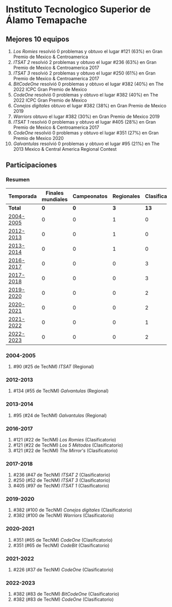 ---
---

# Instituto Tecnologico Superior de Álamo Temapache

## Mejores 10 equipos

1. _Los Romies_ resolvió 0 problemas y obtuvo el lugar #121 (63%) en Gran Premio de Mexico & Centroamerica
1. _ITSAT 2_ resolvió 2 problemas y obtuvo el lugar #236 (63%) en Gran Premio de Mexico & Centroamerica 2017
1. _ITSAT 3_ resolvió 2 problemas y obtuvo el lugar #250 (61%) en Gran Premio de Mexico & Centroamerica 2017
1. _BitCodeOne_ resolvió 0 problemas y obtuvo el lugar #382 (40%) en The 2022 ICPC Gran Premio de Mexico
1. _CodeOne_ resolvió 0 problemas y obtuvo el lugar #382 (40%) en The 2022 ICPC Gran Premio de Mexico
1. _Conejos digitales_ obtuvo el lugar #382 (38%) en Gran Premio de Mexico 2019
1. _Warriors_ obtuvo el lugar #382 (30%) en Gran Premio de Mexico 2019
1. _ITSAT 1_ resolvió 0 problemas y obtuvo el lugar #405 (28%) en Gran Premio de Mexico & Centroamerica 2017
1. _CodeOne_ resolvió 0 problemas y obtuvo el lugar #351 (27%) en Gran Premio de Mexico 2020
1. _Galvantulas_ resolvió 0 problemas y obtuvo el lugar #95 (21%) en The 2013 Mexico & Central America Regional Contest

## Participaciones

### Resumen

| Temporada | Finales mundiales | Campeonatos | Regionales | Clasificatorios | Equipos |
| --- | --- | --- | --- | --- | --- |
| **Total** | **0** | **0** | **3** | **13** | **16** |
| [2004-2005](#2004-2005) | 0 | 0 | 1 | 0 | 1 |
| [2012-2013](#2012-2013) | 0 | 0 | 1 | 0 | 1 |
| [2013-2014](#2013-2014) | 0 | 0 | 1 | 0 | 1 |
| [2016-2017](#2016-2017) | 0 | 0 | 0 | 3 | 3 |
| [2017-2018](#2017-2018) | 0 | 0 | 0 | 3 | 3 |
| [2019-2020](#2019-2020) | 0 | 0 | 0 | 2 | 2 |
| [2020-2021](#2020-2021) | 0 | 0 | 0 | 2 | 2 |
| [2021-2022](#2021-2022) | 0 | 0 | 0 | 1 | 1 |
| [2022-2023](#2022-2023) | 0 | 0 | 0 | 2 | 2 |

### 2004-2005

1. #90 (#25 de TecNM) _ITSAT_ (Regional)

### 2012-2013

1. #134 (#55 de TecNM) _Galvantulas_ (Regional)

### 2013-2014

1. #95 (#24 de TecNM) _Galvantulas_ (Regional)

### 2016-2017

1. #121 (#22 de TecNM) _Los Romies_ (Clasificatorio)
1. #121 (#22 de TecNM) _Los 5 Métodos_ (Clasificatorio)
1. #121 (#22 de TecNM) _The Mirror's_ (Clasificatorio)

### 2017-2018

1. #236 (#47 de TecNM) _ITSAT 2_ (Clasificatorio)
1. #250 (#52 de TecNM) _ITSAT 3_ (Clasificatorio)
1. #405 (#97 de TecNM) _ITSAT 1_ (Clasificatorio)

### 2019-2020

1. #382 (#100 de TecNM) _Conejos digitales_ (Clasificatorio)
1. #382 (#100 de TecNM) _Warriors_ (Clasificatorio)

### 2020-2021

1. #351 (#65 de TecNM) _CodeOne_ (Clasificatorio)
1. #351 (#65 de TecNM) _CodeBit_ (Clasificatorio)

### 2021-2022

1. #226 (#37 de TecNM) _CodeOne_ (Clasificatorio)

### 2022-2023

1. #382 (#83 de TecNM) _BitCodeOne_ (Clasificatorio)
1. #382 (#83 de TecNM) _CodeOne_ (Clasificatorio)



